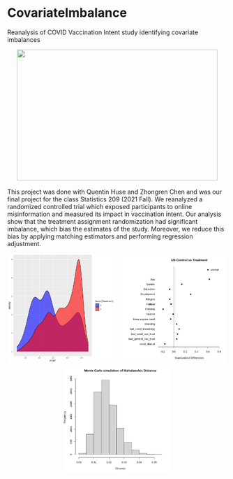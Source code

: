 # CovariateImbalance
Reanalysis of COVID Vaccination Intent study identifying covariate imbalances

<p align="center">
  <img width="460" height="300" src="https://www.paho.org/sites/default/files/styles/4_3_med/public/card/2021-04/vaccination-efficacy-650-400.jpg?h=8663ca18&itok=KfDbSR7s">
</p>

This project was done with Quentin Huse and Zhongren Chen and was our final project for the class Statistics 209 (2021 Fall). We reanalyzed a randomized controlled trial which exposed participants to online misinformation and measured its impact in vaccination intent. Our analysis show that the treatment assignment randomization had significant imbalance, which bias the estimates of the study. Moreover, we reduce this bias by applying matching estimators and performing regression adjustment.


<p float="left" align = "center">
  <img src="Images/popensityScore.png" width="250" />
  <img src="Images/matching.png" width="250" /> 
  <img src="Images/MC.png" width="250" />
</p>
